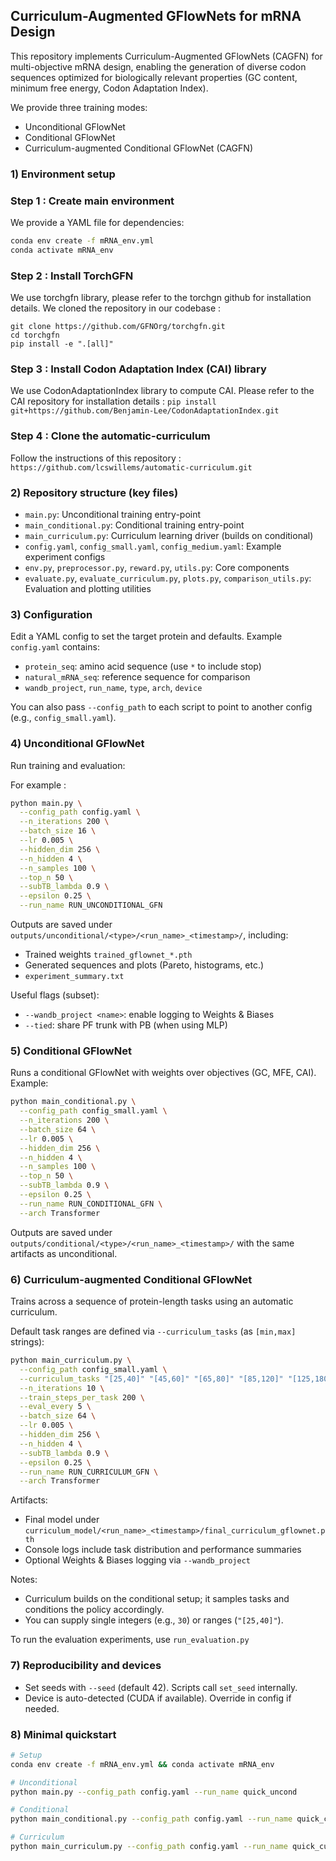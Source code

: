 ## Curriculum-Augmented GFlowNets for mRNA Design
This repository implements Curriculum-Augmented GFlowNets (CAGFN) for multi-objective mRNA design, enabling the generation of diverse codon sequences optimized for biologically relevant properties (GC content, minimum free energy, Codon Adaptation Index).

We provide three training modes:

- Unconditional GFlowNet
- Conditional GFlowNet
- Curriculum-augmented Conditional GFlowNet (CAGFN)

### 1) Environment setup

### Step 1 : Create main environment
We provide a YAML file for dependencies:
```bash
conda env create -f mRNA_env.yml
conda activate mRNA_env
```

### Step 2 : Install TorchGFN
We use torchgfn library, please refer to the torchgn github for installation details. We cloned the repository in our codebase :

```
git clone https://github.com/GFNOrg/torchgfn.git
cd torchgfn
pip install -e ".[all]"
```
### Step 3 : Install Codon Adaptation Index (CAI) library
We use CodonAdaptationIndex library to compute CAI. Please refer to the CAI repository for installation details :
```pip install git+https://github.com/Benjamin-Lee/CodonAdaptationIndex.git```

### Step 4 : Clone the automatic-curriculum
Follow the instructions of this repository : ```https://github.com/lcswillems/automatic-curriculum.git```

### 2) Repository structure (key files)
- `main.py`: Unconditional training entry-point
- `main_conditional.py`: Conditional training entry-point
- `main_curriculum.py`: Curriculum learning driver (builds on conditional)
- `config.yaml`, `config_small.yaml`, `config_medium.yaml`: Example experiment configs
- `env.py`, `preprocessor.py`, `reward.py`, `utils.py`: Core components
- `evaluate.py`, `evaluate_curriculum.py`, `plots.py`, `comparison_utils.py`: Evaluation and plotting utilities

### 3) Configuration
Edit a YAML config to set the target protein and defaults. Example `config.yaml` contains:
- `protein_seq`: amino acid sequence (use `*` to include stop)
- `natural_mRNA_seq`: reference sequence for comparison
- `wandb_project`, `run_name`, `type`, `arch`, `device`

You can also pass `--config_path` to each script to point to another config (e.g., `config_small.yaml`).

### 4) Unconditional GFlowNet

Run training and evaluation:

For example :
```bash
python main.py \
  --config_path config.yaml \
  --n_iterations 200 \
  --batch_size 16 \
  --lr 0.005 \
  --hidden_dim 256 \
  --n_hidden 4 \
  --n_samples 100 \
  --top_n 50 \
  --subTB_lambda 0.9 \
  --epsilon 0.25 \
  --run_name RUN_UNCONDITIONAL_GFN
```

Outputs are saved under `outputs/unconditional/<type>/<run_name>_<timestamp>/`, including:
- Trained weights `trained_gflownet_*.pth`
- Generated sequences and plots (Pareto, histograms, etc.)
- `experiment_summary.txt`

Useful flags (subset):
- `--wandb_project <name>`: enable logging to Weights & Biases
- `--tied`: share PF trunk with PB (when using MLP)

### 5) Conditional GFlowNet

Runs a conditional GFlowNet with weights over objectives (GC, MFE, CAI). Example:
```bash
python main_conditional.py \
  --config_path config_small.yaml \
  --n_iterations 200 \
  --batch_size 64 \
  --lr 0.005 \
  --hidden_dim 256 \
  --n_hidden 4 \
  --n_samples 100 \
  --top_n 50 \
  --subTB_lambda 0.9 \
  --epsilon 0.25 \
  --run_name RUN_CONDITIONAL_GFN \
  --arch Transformer
```

Outputs are saved under `outputs/conditional/<type>/<run_name>_<timestamp>/` with the same artifacts as unconditional.

### 6) Curriculum-augmented Conditional GFlowNet

Trains across a sequence of protein-length tasks using an automatic curriculum.

Default task ranges are defined via `--curriculum_tasks` (as `[min,max]` strings):
```bash
python main_curriculum.py \
  --config_path config_small.yaml \
  --curriculum_tasks "[25,40]" "[45,60]" "[65,80]" "[85,120]" "[125,180]" \
  --n_iterations 10 \
  --train_steps_per_task 200 \
  --eval_every 5 \
  --batch_size 64 \
  --lr 0.005 \
  --hidden_dim 256 \
  --n_hidden 4 \
  --subTB_lambda 0.9 \
  --epsilon 0.25 \
  --run_name RUN_CURRICULUM_GFN \
  --arch Transformer
```

Artifacts:
- Final model under `curriculum_model/<run_name>_<timestamp>/final_curriculum_gflownet.pth`
- Console logs include task distribution and performance summaries
- Optional Weights & Biases logging via `--wandb_project`

Notes:
- Curriculum builds on the conditional setup; it samples tasks and conditions the policy accordingly.
- You can supply single integers (e.g., `30`) or ranges (`"[25,40]"`).

To run the evaluation experiments, use ```run_evaluation.py```

### 7) Reproducibility and devices
- Set seeds with `--seed` (default 42). Scripts call `set_seed` internally.
- Device is auto-detected (CUDA if available). Override in config if needed.


### 8) Minimal quickstart
```bash
# Setup
conda env create -f mRNA_env.yml && conda activate mRNA_env

# Unconditional
python main.py --config_path config.yaml --run_name quick_uncond

# Conditional
python main_conditional.py --config_path config.yaml --run_name quick_cond

# Curriculum
python main_curriculum.py --config_path config.yaml --run_name quick_curri
```


